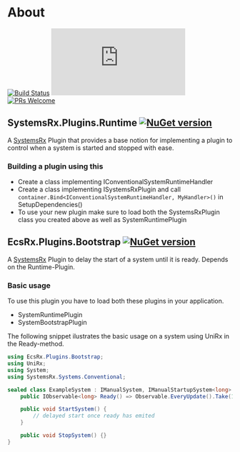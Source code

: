 # About
[![Build Status](https://github.com/Cosmic-Shores/SystemsRx.Plugins.Runtime/actions/workflows/publish.yml/badge.svg)](https://github.com/Cosmic-Shores/SystemsRx.Plugins.Runtime/actions)
[![License](https://badgen.net/github/license/Naereen/Strapdown.js)](https://github.com/Cosmic-Shores/SystemsRx.Plugins.Runtime/blob/main/LICENSE)
[![PRs Welcome](https://img.shields.io/badge/PRs-welcome-brightgreen.svg?style=flat-square)](http://makeapullrequest.com)


## SystemsRx.Plugins.Runtime [![NuGet version](https://badgen.net/nuget/v/SystemsRx.Plugins.Runtime/latest)](https://nuget.org/packages/SystemsRx.Plugins.Runtime)

A [SystemsRx](https://github.com/EcsRx/SystemsRx) Plugin that provides a base notion for implementing a plugin to control when a system is started and stopped with ease.

### Building a plugin using this
- Create a class implementing IConventionalSystemRuntimeHandler
- Create a class implementing ISystemsRxPlugin and call `container.Bind<IConventionalSystemRuntimeHandler, MyHandler>()` in SetupDependencies()
- To use your new plugin make sure to load both the SystemsRxPlugin class you created above as well as SystemRuntimePlugin


## EcsRx.Plugins.Bootstrap [![NuGet version](https://badgen.net/nuget/v/EcsRx.Plugins.Bootstrap/latest)](https://nuget.org/packages/EcsRx.Plugins.Bootstrap)
A [SystemsRx](https://github.com/EcsRx/SystemsRx) Plugin to delay the start of a system until it is ready. Depends on the Runtime-Plugin.

### Basic usage
To use this plugin you have to load both these plugins in your application.
- SystemRuntimePlugin
- SystemBootstrapPlugin

The following snippet ilustrates the basic usage on a system using UniRx in the Ready-method.
```cs
using EcsRx.Plugins.Bootstrap;
using UniRx;
using System;
using SystemsRx.Systems.Conventional;

sealed class ExampleSystem : IManualSystem, IManualStartupSystem<long> {
    public IObservable<long> Ready() => Observable.EveryUpdate().Take(1);

    public void StartSystem() {
        // delayed start once ready has emited
    }

    public void StopSystem() {}
}
```
